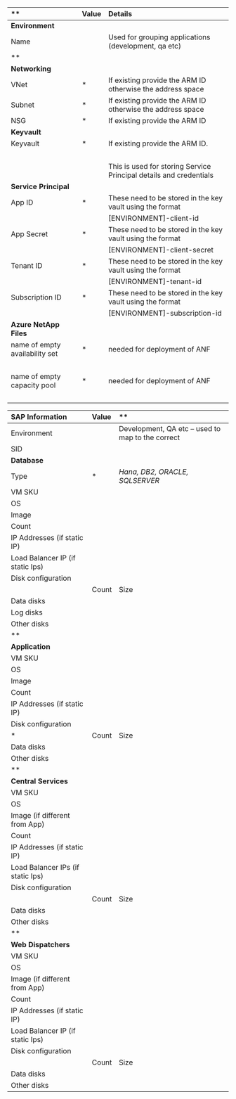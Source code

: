 ﻿

|** |**Value**|**Details**|
| :- | :- | :- |
|**Environment**|
|Name| |Used for grouping applications (development, qa etc)|
|** |
|**Networking**|
|VNet              |* |If existing provide the ARM ID otherwise the address space|
|Subnet|* |If existing provide the ARM ID otherwise the address space|
|NSG|* |If existing provide the ARM ID |
|**Keyvault**|
|Keyvault|* |If existing provide the ARM ID. |
||| |
|||This is used for storing Service Principal details and credentials|
|**Service Principal**|
|App ID|* |These need to be stored in the key vault using the format |
|||[ENVIRONMENT]-client-id|
|App Secret|* |These need to be stored in the key vault using the format|
|||[ENVIRONMENT]-client-secret|
|Tenant ID|* |These need to be stored in the key vault using the format |
|||[ENVIRONMENT]-tenant-id|
|Subscription ID|* |These need to be stored in the key vault using the format|
|||[ENVIRONMENT]-subscription-id|
|**Azure NetApp Files**|
|name of empty availability set|* |needed for deployment of ANF|
||| |
|name of empty capacity pool|* |needed for deployment of ANF|
||| |

|SAP Information|**Value**|** |
| :- | :- | :- |
|Environment| |Development, QA etc – used to map to the correct|
|SID| | |
|**Database**|
|Type|* |*Hana, DB2, ORACLE, SQLSERVER*|
|VM SKU| | |
|OS| | |
|Image| | |
|Count| | |
|IP Addresses (if static IP)| | |
|Load Balancer IP (if static Ips)| | |
|Disk configuration|
| |Count|Size|Name|
|Data disks| | | |
|Log disks| | | |
|Other disks| | | |
|** |
|**Application**|
|VM SKU| | |
|OS| | |
|Image| | |
|Count| | |
|IP Addresses (if static IP)| | |
|Disk configuration|
|* |Count|Size|Name|
|Data disks| | | |
|Other disks| | | |
|** |
|**Central Services**|
|VM SKU| | |
|OS| | |
|Image (if different from App)| | |
|Count| | |
|IP Addresses (if static IP)| | |
|Load Balancer IPs (if static Ips)| | |
|Disk configuration| | |
| |Count|Size|Caching|
|Data disks| | | |
|Other disks| | | |
|** |
|**Web Dispatchers**|
|VM SKU| | |
|OS| | |
|Image (if different from App)| | |
|Count| | |
|IP Addresses (if static IP)| | |
|Load Balancer IP (if static Ips)| | |
|Disk configuration|
| |Count|Size|Caching|
|Data disks| | | |
|Other disks| | | |
